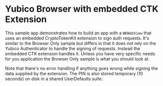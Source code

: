 #  Yubico Browser with embedded CTK Extension

This sample app demonstrates how to build an app with a `WKWebView` that uses an embedded CryptoTokenKit extension to sign auth requests. It's similar to the Browser Only sample but differs in that it does not rely on the Yubico Authenticator to handle the signing of requests. Instead the embedded CTK extension handles it. Unless you have very specific needs for you application the Browser Only sample is what you should look at.

Note that there's no error handling if anything goes wrong while signing the data supplied by the extension. The PIN is also stored temporary (10 seconds) on disk in a shared UserDefaults suite.
